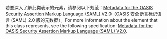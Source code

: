 <span data-ttu-id="ad90a-101">若要深入了解此类表示的元素，请参阅以下规范：[Metadata for the OASIS Security Assertion Markup Language (SAML) V2.0](https://go.microsoft.com/fwlink/?LinkId=231291)（OASIS 安全断言标记语言 (SAML) 2.0 版的元数据）。</span><span class="sxs-lookup"><span data-stu-id="ad90a-101">For more information about the element that this class represents, see the following specification: [Metadata for the OASIS Security Assertion Markup Language (SAML) V2.0](https://go.microsoft.com/fwlink/?LinkId=231291).</span></span>